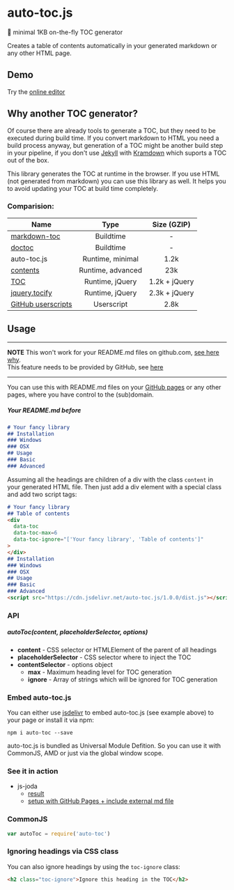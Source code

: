 # auto-toc.js
:book: minimal 1KB on-the-fly TOC generator

Creates a table of contents automatically in your generated markdown or any other HTML page.

## Demo
Try the [online editor](http://timaschew.github.io/auto-toc.js/)

## Why another TOC generator?

Of course there are already tools to generate a TOC, but they need to be
executed during build time. If you convert markdown to HTML you need a build
process anyway, but generation of a TOC might be another build step in your pipeline,
if you don't use [Jekyll](https://jekyllrb.com/docs/configuration/#default-configuration) with [Kramdown](http://maruku.rubyforge.org/maruku.html#toc-generation) which suports a TOC out of the box.

This library generates the TOC at runtime in the browser. If you use HTML (not generated from markdown)
you can use this library as well. It helps you to avoid updating your TOC at build time completely.

### Comparision:

| Name                     | Type              | Size (GZIP)   |
| -------------            |:-------------:    |:-------------:|
| [markdown-toc][1]        | Buildtime         | -             |
| [doctoc][2]              | Buildtime         | -             |
| auto-toc.js              | Runtime, minimal  | 1.2k          |
| [contents][3]            | Runtime, advanced | 23k           |
| [TOC][4]                 | Runtime, jQuery   | 1.2k + jQuery |
| [jquery.tocify][5]       | Runtime, jQuery   | 2.3k + jQuery |
| [GitHub userscripts][6]  | Userscript        | 2.8k          |


[1]: https://github.com/jonschlinkert/markdown-toc
[2]: https://github.com/thlorenz/doctoc
[3]: https://github.com/gajus/contents
[4]: https://github.com/jgallen23/toc
[5]: https://github.com/gfranko/jquery.tocify.js
[6]: https://github.com/Mottie/GitHub-userscripts/wiki/GitHub-table-of-contents

## Usage

---

__NOTE__ This won't work for your README.md files on github.com, [see here why](http://stackoverflow.com/questions/21340803/embed-javascript-in-github-readme-md).  
This feature needs to be provided by GitHub, see [here](https://github.com/isaacs/github/issues/215)

---

You can use this with README.md files on your [GitHub pages](https://pages.github.com/) or any other
pages, where you have control to the (sub)domain.


##### Your README.md before

```markdown
# Your fancy library
## Installation
### Windows
### OSX
## Usage
### Basic
### Advanced
```

Assuming all the headings are children of a div with the class `content` in your generated HTML file.
Then just add a div element with a special class and add two script tags:

```markdown
# Your fancy library
## Table of contents
<div
  data-toc
  data-toc-max=6
  data-toc-ignore="['Your fancy library', 'Table of contents']"
>
</div>
## Installation
### Windows
### OSX
## Usage
### Basic
### Advanced
<script src="https://cdn.jsdelivr.net/auto-toc.js/1.0.0/dist.js"></script>
```

### API
##### autoToc(content, placeholderSelector, options)

- __content__ - CSS selector or HTMLElement of the parent of all headings
- __placeholderSelector__ - CSS selector where to inject the TOC
- __contentSelector__ - options object
  - __max__ - Maximum heading level for TOC generation
  - __ignore__ - Array of strings which will be ignored for TOC generation

### Embed auto-toc.js

You can either use [jsdelivr](https://www.jsdelivr.com/) to embed auto-toc.js (see example above) to your page or install it via npm:

```
npm i auto-toc --save
```

auto-toc.js is bundled as Universal Module Defition.
So you can use it with CommonJS, AMD or just via
the global window scope.

### See it in action

- js-joda
  - [result](http://pithu.github.io/js-joda/cheat-sheet.html)
  - [setup with GitHub Pages + include external md file ](https://github.com/pithu/js-joda/blob/gh-pages/cheat-sheet.html)

### CommonJS
```js
var autoToc = require('auto-toc')
```

### Ignoring headings via CSS class
You can also ignore headings by using the `toc-ignore` class:

```html
<h2 class="toc-ignore">Ignore this heading in the TOC</h2>
```
